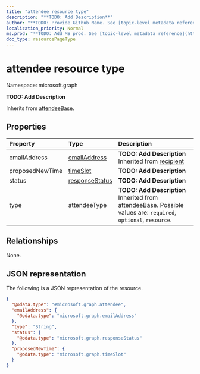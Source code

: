 ```yaml
---
title: "attendee resource type"
description: "**TODO: Add Description**"
author: "**TODO: Provide Github Name. See [topic-level metadata reference](https://msgo.azurewebsites.net/add/document/guidelines/metadata.html#topic-level-metadata)**"
localization_priority: Normal
ms.prod: "**TODO: Add MS prod. See [topic-level metadata reference](https://msgo.azurewebsites.net/add/document/guidelines/metadata.html#topic-level-metadata)**"
doc_type: resourcePageType
---
```


# attendee resource type

Namespace: microsoft.graph

**TODO: Add Description**


Inherits from [attendeeBase](../resources/attendeebase.md).

## Properties
|Property|Type|Description|
|:---|:---|:---|
|emailAddress|[emailAddress](../resources/emailaddress.md)|**TODO: Add Description** Inherited from [recipient](../resources/recipient.md)|
|proposedNewTime|[timeSlot](../resources/timeslot.md)|**TODO: Add Description**|
|status|[responseStatus](../resources/responsestatus.md)|**TODO: Add Description**|
|type|attendeeType|**TODO: Add Description** Inherited from [attendeeBase](../resources/attendeebase.md). Possible values are: `required`, `optional`, `resource`.|

## Relationships
None.

## JSON representation
The following is a JSON representation of the resource.
<!-- {
  "blockType": "resource",
  "@odata.type": "microsoft.graph.attendee"
}
-->
``` json
{
  "@odata.type": "#microsoft.graph.attendee",
  "emailAddress": {
    "@odata.type": "microsoft.graph.emailAddress"
  },
  "type": "String",
  "status": {
    "@odata.type": "microsoft.graph.responseStatus"
  },
  "proposedNewTime": {
    "@odata.type": "microsoft.graph.timeSlot"
  }
}
```

